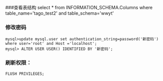###查看表结构
    select * from INFORMATION_SCHEMA.Columns where table_name='tago_test2' and table_schema='wwyt'
    
### 修改密码
    mysql>update mysql.user set authentication_string=password('新密码') where user='root' and Host ='localhost';
    mysql> ALTER USER USER() IDENTIFIED BY '新密码';
    
### 刷新权限：
    FLUSH PRIVILEGES;
